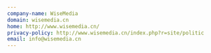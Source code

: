 ```yaml
---
company-name: WiseMedia
domain: wisemedia.cn
home: http://www.wisemedia.cn/
privacy-policy: http://www.wisemedia.cn/index.php?r=site/politic
email: info@wisemedia.cn
---
```




